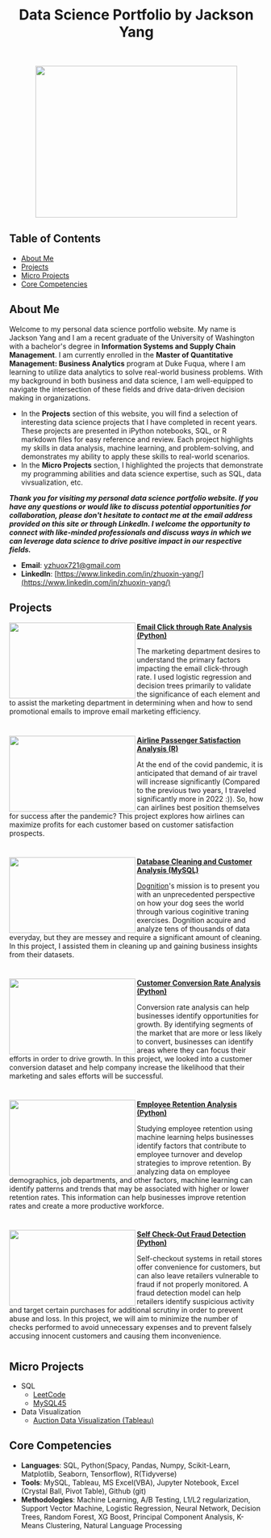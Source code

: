 <h1 align="center"> Data Science Portfolio by Jackson Yang </h1> <br>

<p align="center">
    <img src="https://github.com/YZXBiz/Yang_Portfolio/blob/main/Images/DATAAC.jpg" width="400" height="300">
</p>


## Table of Contents
* [About Me](#about-me)
* [Projects](#projects)
* [Micro Projects](#micro-projects)
* [Core Competencies](#core-competencies)


## About Me
Welcome to my personal data science portfolio website. My name is Jackson Yang and I am a recent graduate of the University of Washington with a bachelor's degree in **Information Systems and Supply Chain Management**. I am currently enrolled in the **Master of Quantitative Management: Business Analytics** program at Duke Fuqua, where I am learning to utilize data analytics to solve real-world business problems. With my background in both business and data science, I am well-equipped to navigate the intersection of these fields and drive data-driven decision making in organizations.

- In the **Projects** section of this website, you will find a selection of interesting data science projects that I have completed in recent years. These projects are presented in iPython notebooks, SQL, or R markdown files for easy reference and review. Each project highlights my skills in data analysis, machine learning, and problem-solving, and demonstrates my ability to apply these skills to real-world scenarios.
- In the **Micro Projects** section, I highlighted the projects that demonstrate my programming abilities and data science expertise, such as SQL, data vivsualization, etc.

***Thank you for visiting my personal data science portfolio website. If you have any questions or would like to discuss potential opportunities for collaboration, please don't hesitate to contact me at the email address provided on this site or through LinkedIn. I welcome the opportunity to connect with like-minded professionals and discuss ways in which we can leverage data science to drive positive impact in our respective fields.***

- **Email**: [yzhuox721@gmail.com](yzhuox721@gmail.com)
- **Linkedln**: [https://www.linkedin.com/in/zhuoxin-yang/](https://www.linkedin.com/in/zhuoxin-yang/)


## Projects

<img align="left" width="250" height="150" src="https://github.com/YZXBiz/Yang_Portfolio/blob/main/Images/click-thr.png"> **[Email Click through Rate Analysis (Python) ](https://github.com/YZXBiz/Yang_Portfolio/tree/main/Projects/Email_click_rate)**

The marketing department desires to understand the primary factors impacting the email click-through rate. I used logistic regression and decision trees primarily to validate the significance of each element and to assist the marketing department in determining when and how to send promotional emails to improve email marketing efficiency.
#
<img align="left" width="250" height="150" src="https://github.com/YZXBiz/Yang_Portfolio/blob/main/Images/airline.jpg"> **[Airline Passenger Satisfaction Analysis (R) ](https://github.com/YZXBiz/Yang_Portfolio/tree/main/Projects/Airline%20Passenger%20Satisfaction)**

At the end of the covid pandemic, it is anticipated that demand of air travel will increase significantly (Compared to the previous two years, I traveled significantly more in 2022 :)). So, how can airlines best position themselves for success after the pandemic? This project explores how airlines can maximize profits for each customer based on customer satisfaction prospects.
#
<img align="left" width="250" height="150" src="https://github.com/YZXBiz/Yang_Portfolio/blob/main/Images/images.jpg"> **[Database Cleaning and Customer Analysis (MySQL) ](https://github.com/YZXBiz/Yang_Portfolio/tree/main/Projects/Dognition)**

[Dognition](https://www.dognition.com/)'s mission is to present you with an unprecedented perspective on how your dog sees the world through various coginitive traning exercises. Dognition acquire and analyze tens of thousands of data everyday, but they are messey and require a significant amount of cleaning. In this project, I assisted them in cleaning up and gaining business insights from their datasets.
#
<img align="left" width="250" height="150" src="https://github.com/YZXBiz/Jackson_Portfolio/blob/main/Images/conversion%20rate.png"> **[Customer Conversion Rate Analysis (Python) ](https://github.com/YZXBiz/Jackson_Portfolio/tree/main/Projects/Conversion%20Rate)**

Conversion rate analysis can help businesses identify opportunities for growth. By identifying segments of the market that are more or less likely to convert, businesses can identify areas where they can focus their efforts in order to drive growth. In this project, we looked into a customer conversion dataset and help company increase the likelihood that their marketing and sales efforts will be successful.

#
<img align="left" width="250" height="150" src="https://raw.githubusercontent.com/YZXBiz/Jackson_Portfolio/main/Images/Employee-retention-rate-1000x553-1.webp"> **[Employee Retention Analysis (Python) ](https://github.com/YZXBiz/Jackson_Portfolio/tree/main/Projects/Employee%20Retention)**

Studying employee retention using machine learning helps businesses identify factors that contribute to employee turnover and develop strategies to improve retention. By analyzing data on employee demographics, job departments, and other factors, machine learning can identify patterns and trends that may be associated with higher or lower retention rates. This information can help businesses improve retention rates and create a more productive workforce.

#
<img align="left" width="250" height="150" src="https://github.com/YZXBiz/Jackson_Portfolio/blob/main/Images/Self_Check_out.webp"> **[Self Check-Out Fraud Detection (Python) ](https://github.com/YZXBiz/Jackson_Portfolio/blob/main/Projects/Self%20Checkout%20Fraud%20Detection/Code.ipynb)**

Self-checkout systems in retail stores offer convenience for customers, but can also leave retailers vulnerable to fraud if not properly monitored. A fraud detection model can help retailers identify suspicious activity and target certain purchases for additional scrutiny in order to prevent abuse and loss. In this project, we will aim to minimize the number of checks performed to avoid unnecessary expenses and to prevent falsely accusing innocent customers and causing them inconvenience.
#
 

## Micro Projects
- SQL
    - [LeetCode](https://github.com/YZXBiz/Yang_Portfolio/tree/main/Micro%20Projects/SQL/Leetcode)
    - [MySQL45](https://github.com/YZXBiz/Yang_Portfolio/tree/main/Micro%20Projects/SQL/Mysql45(Chinese))
- Data Visualization
    - [Auction Data Visualization (Tableau)](https://github.com/YZXBiz/Jackson_Portfolio/tree/main/Micro%20Projects/Auction%20Data%20Analysis)


## Core Competencies
- **Languages**: SQL, Python(Spacy, Pandas, Numpy, Scikit-Learn, Matplotlib, Seaborn, Tensorflow), R(Tidyverse)
- **Tools**: MySQL, Tableau, MS Excel(VBA), Jupyter Notebook, Excel (Crystal Ball, Pivot Table), Github (git)
- **Methodologies**: Machine Learning, A/B Testing, L1/L2 regularization, Support Vector Machine, Logistic Regression, Neural Network, Decision Trees, Random Forest, XG Boost, Principal Component Analysis, K-Means Clustering, Natural Language Processing



